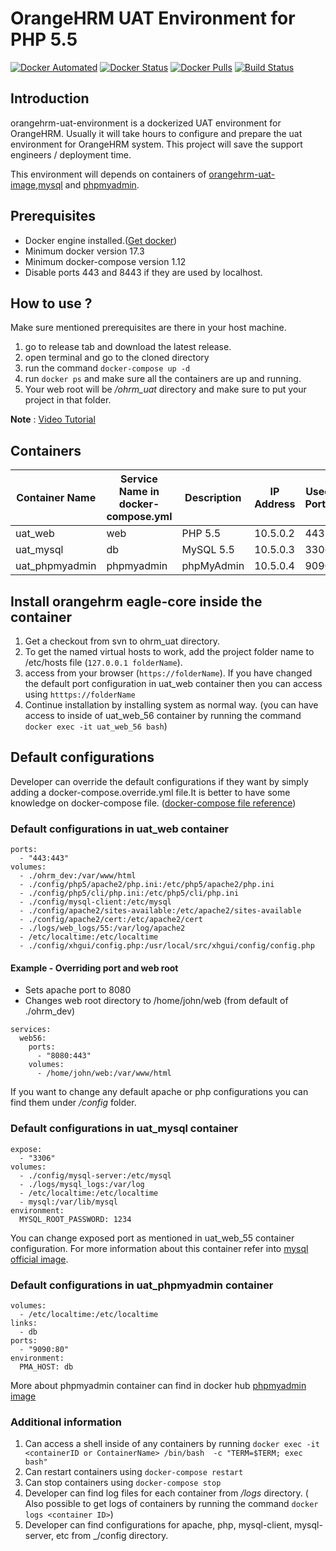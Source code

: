 # OrangeHRM UAT Environment for PHP 5.5
[![Docker Automated](https://img.shields.io/docker/automated/orangehrm/orangehrm-environment-images.svg)](https://hub.docker.com/r/orangehrm/orangehrm-environment-images/) [![Docker Status](https://img.shields.io/docker/build/orangehrm/orangehrm-environment-images.svg)](https://hub.docker.com/r/orangehrm/orangehrm-environment-images/) [![Docker Pulls](https://img.shields.io/docker/pulls/orangehrm/orangehrm-environment-images.svg)](https://hub.docker.com/r/orangehrm/orangehrm-environment-images/) [![Build Status](https://travis-ci.org/orangehrm/orangehrm-uat-environment.svg?branch=php-5.5)](https://travis-ci.org/orangehrm/orangehrm-uat-environment)

## Introduction
orangehrm-uat-environment is a dockerized UAT environment for OrangeHRM. Usually it will take hours to configure and prepare the uat environment for OrangeHRM system. This project will save the support engineers / deployment time.

This environment will depends on containers of [orangehrm-uat-image](https://hub.docker.com/r/orangehrm/orangehrm-environment-images/),[mysql](https://hub.docker.com/_/mysql/) and [phpmyadmin](https://hub.docker.com/r/phpmyadmin/phpmyadmin/).
## Prerequisites
- Docker engine installed.([Get docker](https://docs.docker.com/engine/installation/))
- Minimum docker version 17.3
- Minimum docker-compose version 1.12
- Disable ports 443 and 8443 if they are used by localhost.

## How to use ?
Make sure mentioned prerequisites are there in your host machine.

1. go to release tab and download the latest release.
2. open terminal and go to the cloned directory
3. run the command `docker-compose up -d`
4. run `docker ps` and make sure all the containers are up and running.
5. Your web root will be _/ohrm_uat_ directory and make sure to put your project in that folder.

**Note** : [Video Tutorial](https://www.youtube.com/watch?v=fURFe-tARyk)

## Containers

| Container Name  | Service Name in docker-compose.yml | Description | IP Address | Used Ports |
|-----------------|------------------------------------|-------------|------------|------------|
| uat_web         | web                                | PHP 5.5     | 10.5.0.2   | 443        |
| uat_mysql       | db                                 | MySQL 5.5   | 10.5.0.3   | 3306       |
| uat_phpmyadmin  | phpmyadmin                         | phpMyAdmin  | 10.5.0.4   | 9090       |

## Install orangehrm eagle-core inside the container
1. Get a checkout from svn to ohrm_uat directory.
2. To get the named virtual hosts to work, add the project folder name to /etc/hosts file (`127.0.0.1 folderName`).
3. access from your browser (`https://folderName`). If you have changed the default port configuration in uat_web container then you can access using `htttps://folderName`
4. Continue installation by installing system as normal way. (you can have access to inside of uat_web_56 container by running the command `docker exec -it uat_web_56 bash`)

## Default configurations
Developer can override the default configurations if they want by simply adding a docker-compose.override.yml file.It is better to have some knowledge on docker-compose file. ([docker-compose file reference](https://docs.docker.com/compose/compose-file/))
### Default configurations in uat_web container
```
ports:
  - "443:443"
volumes:
  - ./ohrm_dev:/var/www/html
  - ./config/php5/apache2/php.ini:/etc/php5/apache2/php.ini
  - ./config/php5/cli/php.ini:/etc/php5/cli/php.ini
  - ./config/mysql-client:/etc/mysql
  - ./config/apache2/sites-available:/etc/apache2/sites-available
  - ./config/apache2/cert:/etc/apache2/cert
  - ./logs/web_logs/55:/var/log/apache2
  - /etc/localtime:/etc/localtime
  - ./config/xhgui/config.php:/usr/local/src/xhgui/config/config.php
```
#### Example - Overriding port and web root
* Sets apache port to 8080
* Changes web root directory to /home/john/web (from default of ./ohrm_dev)
```
services:
  web56:
    ports:
      - "8080:443"
    volumes:
      - /home/john/web:/var/www/html
```

If you want to change any default apache or php configurations you can find them under _/config_ folder.

### Default configurations in uat_mysql container
```
expose:
  - "3306"
volumes:
  - ./config/mysql-server:/etc/mysql
  - ./logs/mysql_logs:/var/log
  - /etc/localtime:/etc/localtime
  - mysql:/var/lib/mysql
environment:
  MYSQL_ROOT_PASSWORD: 1234
```
You can change exposed port as mentioned in uat_web_55 container configuration. For more information about this container refer into [mysql official image](https://hub.docker.com/_/mysql/).
### Default configurations in uat_phpmyadmin container
```
volumes:
  - /etc/localtime:/etc/localtime
links:
  - db
ports:
  - "9090:80"
environment:
  PMA_HOST: db
```
More about phpmyadmin container can find in docker hub [phpmyadmin image](https://hub.docker.com/r/phpmyadmin/phpmyadmin/)

### Additional information
1. Can access a shell inside of any containers by running `docker exec -it <containerID or ContainerName> /bin/bash  -c "TERM=$TERM; exec bash"`
2. Can restart containers using `docker-compose restart`
3. Can stop containers using `docker-compose stop`
2. Developer can find log files for each container from _/logs_ directory. ( Also possible to get logs of containers by running the command `docker logs <container ID>`)
3. Developer can find configurations for apache, php, mysql-client, mysql-server, etc from _/config directory.

